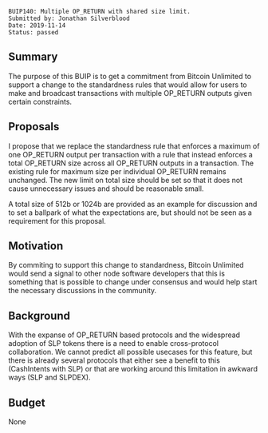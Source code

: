     BUIP140: Multiple OP_RETURN with shared size limit.
    Submitted by: Jonathan Silverblood
    Date: 2019-11-14
    Status: passed


Summary
-------
The purpose of this BUIP is to get a commitment from Bitcoin Unlimited to support a change to the standardness rules that would allow for users to make and broadcast transactions with multiple OP_RETURN outputs given certain constraints.


Proposals
-------
I propose that we replace the standardness rule that enforces a maximum of one OP_RETURN output per transaction with a rule that instead enforces a total OP_RETURN size across all OP_RETURN outputs in a transaction. The existing rule for maximum size per individual OP_RETURN remains unchanged. The new limit on total size should be set so that it does not cause unnecessary issues and should be reasonable small.

A total size of 512b or 1024b are provided as an example for discussion and to set a ballpark of what the expectations are, but should not be seen as a requirement for this proposal.


Motivation
-------
By commiting to support this change to standardness, Bitcoin Unlimited would send a signal to other node software developers that this is something that is possible to change under consensus and would help start the necessary discussions in the community.


Background
-------
With the expanse of OP_RETURN based protocols and the widespread adoption of SLP tokens there is a need to enable cross-protocol collaboration. We cannot predict all possible usecases for this feature, but there is already several protocols that either see a benefit to this (CashIntents with SLP) or that are working around this limitation in awkward ways (SLP and SLPDEX).


Budget
-------
None
